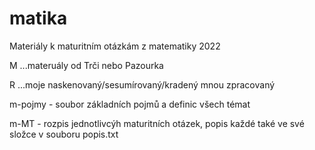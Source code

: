 # matika
Materiály k maturitním otázkám z matematiky 2022

M ...materuály od Trči nebo Pazourka 

R ...moje naskenovaný/sesumírovaný/kradený mnou zpracovaný 

m-pojmy - soubor základních pojmů a definic všech témat 

m-MT - rozpis jednotlivcýh maturitních otázek, popis každé také ve své složce v souboru popis.txt
